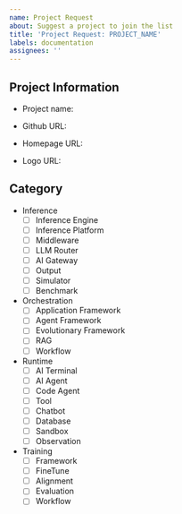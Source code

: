 ```yaml
---
name: Project Request
about: Suggest a project to join the list
title: 'Project Request: PROJECT_NAME'
labels: documentation
assignees: ''
---
```


## Project Information

<!-- Project name: Agent Development Kit (ADK) -->
- Project name:
<!-- Github URL: https://github.com/google/adk-python -->
- Github URL:
<!-- Homepage URL: https://google.github.io/adk-docs (optional for MCP Server and MCP Client categories) -->
- Homepage URL:
<!-- Logo URL: https://raw.githubusercontent.com/google/adk-python/main/assets/agent-development-kit.png (optional, use default.png if not provided) -->
- Logo URL:
<!-- Logo Name: agent-development-kit.png (optional, if you want to specify a custom filename) -->

## Category

<!-- Select one of category for the project -->

- Inference
    - [ ] Inference Engine
    - [ ] Inference Platform
    - [ ] Middleware
    - [ ] LLM Router
    - [ ] AI Gateway
    - [ ] Output
    - [ ] Simulator
    - [ ] Benchmark
- Orchestration
    - [ ] Application Framework
    - [ ] Agent Framework
    - [ ] Evolutionary Framework
    - [ ] RAG
    - [ ] Workflow
- Runtime
    - [ ] AI Terminal
    - [ ] AI Agent
    - [ ] Code Agent
    - [ ] Tool
    - [ ] Chatbot
    - [ ] Database
    - [ ] Sandbox
    - [ ] Observation
- Training
    - [ ] Framework
    - [ ] FineTune
    - [ ] Alignment
    - [ ] Evaluation
    - [ ] Workflow
